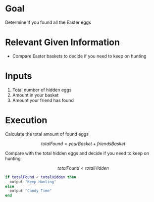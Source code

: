 # Goal
Determine if you found all the Easter eggs

# Relevant Given Information
- Compare Easter baskets to decide if you need to keep on hunting

# Inputs
1. Total number of hidden eggs
1. Amount in your basket
1. Amount your friend has found

# Execution
Calculate the total amount of found eggs

$$
totalFound = yourBasket + friendsBasket
$$

Compare with the total hidden eggs and decide if you need to keep on hunting

$$
totalFound < totalHidden
$$

```lua
if totalFound < totalHidden then
  output "Keep Hunting"
else
  output "Candy Time"
end
```